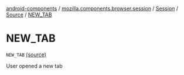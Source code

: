 [android-components](../../../index.md) / [mozilla.components.browser.session](../../index.md) / [Session](../index.md) / [Source](index.md) / [NEW_TAB](./-n-e-w_-t-a-b.md)

# NEW_TAB

`NEW_TAB` [(source)](https://github.com/mozilla-mobile/android-components/blob/master/components/browser/session/src/main/java/mozilla/components/browser/session/Session.kt#L131)

User opened a new tab

